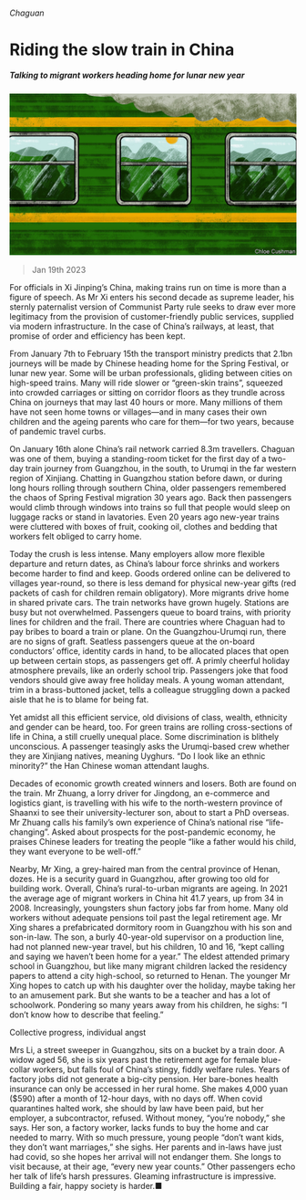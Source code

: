###### Chaguan

# Riding the slow train in China 

##### Talking to migrant workers heading home for lunar new year 

![image](images/20230121_CND000.jpg) 

> Jan 19th 2023 

For officials in Xi Jinping’s China, making trains run on time is more than a figure of speech. As Mr Xi enters his second decade as supreme leader, his sternly paternalist version of Communist Party rule seeks to draw ever more legitimacy from the provision of customer-friendly public services, supplied via modern infrastructure. In the case of China’s railways, at least, that promise of order and efficiency has been kept.

From January 7th to February 15th the transport ministry predicts that 2.1bn journeys will be made by Chinese heading home for the Spring Festival, or lunar new year. Some will be urban professionals, gliding between cities on high-speed trains. Many will ride slower  or “green-skin trains”, squeezed into crowded carriages or sitting on corridor floors as they trundle across China on journeys that may last 40 hours or more. Many millions of them have not seen home towns or villages—and in many cases their own children and the ageing parents who care for them—for two years, because of pandemic travel curbs.

On January 16th alone China’s rail network carried 8.3m travellers. Chaguan was one of them, buying a standing-room ticket for the first day of a two-day train journey from Guangzhou, in the south, to Urumqi in the far western region of Xinjiang. Chatting in Guangzhou station before dawn, or during long hours rolling through southern China, older passengers remembered the chaos of Spring Festival migration 30 years ago. Back then passengers would climb through windows into trains so full that people would sleep on luggage racks or stand in lavatories. Even 20 years ago new-year trains were cluttered with boxes of fruit, cooking oil, clothes and bedding that workers felt obliged to carry home. 

Today the crush is less intense. Many employers allow more flexible departure and return dates, as China’s labour force shrinks and workers become harder to find and keep. Goods ordered online can be delivered to villages year-round, so there is less demand for physical new-year gifts (red packets of cash for children remain obligatory). More migrants drive home in shared private cars. The train networks have grown hugely. Stations are busy but not overwhelmed. Passengers queue to board trains, with priority lines for children and the frail. There are countries where Chaguan had to pay bribes to board a train or plane. On the Guangzhou-Urumqi run, there are no signs of graft. Seatless passengers queue at the on-board conductors’ office, identity cards in hand, to be allocated places that open up between certain stops, as passengers get off. A primly cheerful holiday atmosphere prevails, like an orderly school trip. Passengers joke that food vendors should give away free holiday meals. A young woman attendant, trim in a brass-buttoned jacket, tells a colleague struggling down a packed aisle that he is to blame for being fat. 

Yet amidst all this efficient service, old divisions of class, wealth, ethnicity and gender can be heard, too. For green trains are rolling cross-sections of life in China, a still cruelly unequal place. Some discrimination is blithely unconscious. A passenger teasingly asks the Urumqi-based crew whether they are Xinjiang natives, meaning Uyghurs. “Do I look like an ethnic minority?” the Han Chinese woman attendant laughs.

Decades of economic growth created winners and losers. Both are found on the train. Mr Zhuang, a lorry driver for Jingdong, an e-commerce and logistics giant, is travelling with his wife to the north-western province of Shaanxi to see their university-lecturer son, about to start a PhD overseas. Mr Zhuang calls his family’s own experience of China’s national rise “life-changing”. Asked about prospects for the post-pandemic economy, he praises Chinese leaders for treating the people “like a father would his child, they want everyone to be well-off.”

Nearby, Mr Xing, a grey-haired man from the central province of Henan, dozes. He is a security guard in Guangzhou, after growing too old for building work. Overall, China’s rural-to-urban migrants are ageing. In 2021 the average age of migrant workers in China hit 41.7 years, up from 34 in 2008. Increasingly, youngsters shun factory jobs far from home. Many old workers without adequate pensions toil past the legal retirement age. Mr Xing shares a prefabricated dormitory room in Guangzhou with his son and son-in-law. The son, a burly 40-year-old supervisor on a production line, had not planned new-year travel, but his children, 10 and 16, “kept calling and saying we haven’t been home for a year.” The eldest attended primary school in Guangzhou, but like many migrant children lacked the residency papers to attend a city high-school, so returned to Henan. The younger Mr Xing hopes to catch up with his daughter over the holiday, maybe taking her to an amusement park. But she wants to be a teacher and has a lot of schoolwork. Pondering so many years away from his children, he sighs: “I don’t know how to describe that feeling.”

Collective progress, individual angst

Mrs Li, a street sweeper in Guangzhou, sits on a bucket by a train door. A widow aged 56, she is six years past the retirement age for female blue-collar workers, but falls foul of China’s stingy, fiddly welfare rules. Years of factory jobs did not generate a big-city pension. Her bare-bones health insurance can only be accessed in her rural home. She makes 4,000 yuan ($590) after a month of 12-hour days, with no days off. When covid quarantines halted work, she should by law have been paid, but her employer, a subcontractor, refused. Without money, “you’re nobody,” she says. Her son, a factory worker, lacks funds to buy the home and car needed to marry. With so much pressure, young people “don’t want kids, they don’t want marriages,” she sighs. Her parents and in-laws have just had covid, so she hopes her arrival will not endanger them. She longs to visit because, at their age, “every new year counts.” Other passengers echo her talk of life’s harsh pressures. Gleaming infrastructure is impressive. Building a fair, happy society is harder.■





